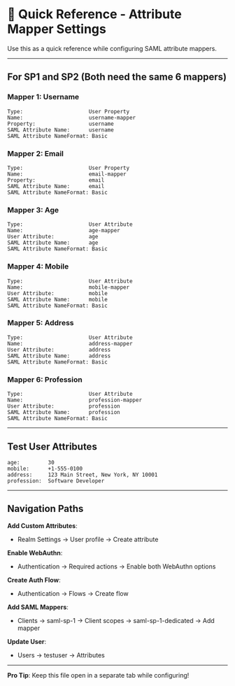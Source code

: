# 🎯 Quick Reference - Attribute Mapper Settings

Use this as a quick reference while configuring SAML attribute mappers.

---

## For SP1 and SP2 (Both need the same 6 mappers)

### Mapper 1: Username
```
Type:                     User Property
Name:                     username-mapper
Property:                 username
SAML Attribute Name:      username
SAML Attribute NameFormat: Basic
```

### Mapper 2: Email
```
Type:                     User Property
Name:                     email-mapper
Property:                 email
SAML Attribute Name:      email
SAML Attribute NameFormat: Basic
```

### Mapper 3: Age
```
Type:                     User Attribute
Name:                     age-mapper
User Attribute:           age
SAML Attribute Name:      age
SAML Attribute NameFormat: Basic
```

### Mapper 4: Mobile
```
Type:                     User Attribute
Name:                     mobile-mapper
User Attribute:           mobile
SAML Attribute Name:      mobile
SAML Attribute NameFormat: Basic
```

### Mapper 5: Address
```
Type:                     User Attribute
Name:                     address-mapper
User Attribute:           address
SAML Attribute Name:      address
SAML Attribute NameFormat: Basic
```

### Mapper 6: Profession
```
Type:                     User Attribute
Name:                     profession-mapper
User Attribute:           profession
SAML Attribute Name:      profession
SAML Attribute NameFormat: Basic
```

---

## Test User Attributes

```
age:         30
mobile:      +1-555-0100
address:     123 Main Street, New York, NY 10001
profession:  Software Developer
```

---

## Navigation Paths

**Add Custom Attributes**:
- Realm Settings → User profile → Create attribute

**Enable WebAuthn**:
- Authentication → Required actions → Enable both WebAuthn options

**Create Auth Flow**:
- Authentication → Flows → Create flow

**Add SAML Mappers**:
- Clients → saml-sp-1 → Client scopes → saml-sp-1-dedicated → Add mapper

**Update User**:
- Users → testuser → Attributes

---

**Pro Tip**: Keep this file open in a separate tab while configuring!
